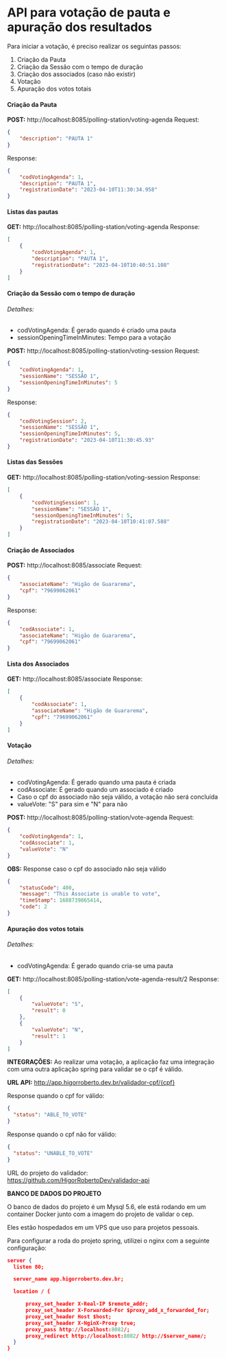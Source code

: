 # API para votação de pauta e apuração dos resultados

Para iniciar a votação, é preciso realizar os seguintas passos:

1. Criação da Pauta
2. Criação da Sessão com o tempo de duração
3. Criação dos associados (caso não existir)
4. Votação
5. Apuração dos votos totais

#### Criação da Pauta
**POST:** http://localhost:8085/polling-station/voting-agenda
Request:
```json
{
    "description": "PAUTA 1"
}
```
Response:
```json
{
    "codVotingAgenda": 1,
    "description": "PAUTA 1",
    "registrationDate": "2023-04-10T11:30:34.958"
}
```

#### Listas das pautas
**GET:** http://localhost:8085/polling-station/voting-agenda
Response:
```json
[
    {
        "codVotingAgenda": 1,
        "description": "PAUTA 1",
        "registrationDate": "2023-04-10T10:40:51.108"
    }
]
```
#### Criação da Sessão com o tempo de duração
###### Detalhes:
- codVotingAgenda:  É gerado quando é criado uma pauta
- sessionOpeningTimeInMinutes: Tempo para a votação

**POST:** http://localhost:8085/polling-station/voting-session
Request:
```json
{
    "codVotingAgenda": 1,
    "sessionName": "SESSÃO 1",
    "sessionOpeningTimeInMinutes": 5
}
```
Response:
```json
{
    "codVotingSession": 2,
    "sessionName": "SESSÃO 1",
    "sessionOpeningTimeInMinutes": 5,
    "registrationDate": "2023-04-10T11:30:45.93"
}
```
#### Listas das Sessões
**GET:** http://localhost:8085/polling-station/voting-session
Response:
```json
[
    {
        "codVotingSession": 1,
        "sessionName": "SESSÃO 1",
        "sessionOpeningTimeInMinutes": 5,
        "registrationDate": "2023-04-10T10:41:07.588"
    }
]
```

#### Criação de Associados
**POST:** http://localhost:8085/associate
Request:
```json
{
    "associateName": "Higão de Guararema",
    "cpf": "79699062061"
}
```
Response:
```json
{
    "codAssociate": 1,
    "associateName": "Higão de Guararema",
    "cpf": "79699062061"
}
```
#### Lista dos Associados
**GET:** http://localhost:8085/associate
Response:
```json
[
    {
        "codAssociate": 1,
        "associateName": "Higão de Guararema",
        "cpf": "79699062061"
    }
]
```

#### Votação
###### Detalhes:
- codVotingAgenda:  É gerado quando uma pauta é criada
- codAssociate: É gerado quando um associado é criado
- Caso o cpf do associado não seja válido, a votação não será concluída
- valueVote: "S" para sim e "N" para não

**POST:** http://localhost:8085/polling-station/vote-agenda
Request:
```json
{
    "codVotingAgenda": 1,
    "codAssociate": 1,
    "valueVote": "N"
}
```
**OBS:** Response caso o cpf do associado não seja válido
```json
{
    "statusCode": 400,
    "message": "This Associate is unable to vote",
    "timeStamp": 1688739865414,
    "code": 2
}
```

#### Apuração dos votos totais
###### Detalhes:
- codVotingAgenda:  É gerado quando cria-se uma pauta

**GET:** http://localhost:8085/polling-station/vote-agenda-result/2
Response:
```json
[
    {
        "valueVote": "S",
        "result": 0
    },
    {
        "valueVote": "N",
        "result": 1
    }
]
```

**INTEGRAÇÕES:** Ao realizar uma votação, a aplicação faz uma integração com uma outra aplicação spring para validar se o cpf é válido.

**URL API:** http://app.higorroberto.dev.br/validador-cpf/{cpf}

Response quando o cpf for válido:
```json
{
  "status": "ABLE_TO_VOTE"
}
```

Response quando o cpf não for válido:
```json
{
  "status": "UNABLE_TO_VOTE"
}
```

URL do projeto do validador: https://github.com/HigorRobertoDev/validador-api

**BANCO DE DADOS DO PROJETO**

O banco de dados do projeto é um Mysql 5.6, ele está rodando em um container Docker junto com a imagem do projeto de validar o cep.

Eles estão hospedados em um VPS que uso para projetos pessoais.

Para configurar a roda do projeto spring, utilizei o nginx com a seguinte configuração:

```json
server {
  listen 80;

  server_name app.higorroberto.dev.br;

  location / {

      proxy_set_header X-Real-IP $remote_addr;
      proxy_set_header X-Forwarded-For $proxy_add_x_forwarded_for;
      proxy_set_header Host $host;
      proxy_set_header X-NginX-Proxy true;
      proxy_pass http://localhost:8082/;
      proxy_redirect http://localhost:8082/ http://$server_name/;
  }
}

```